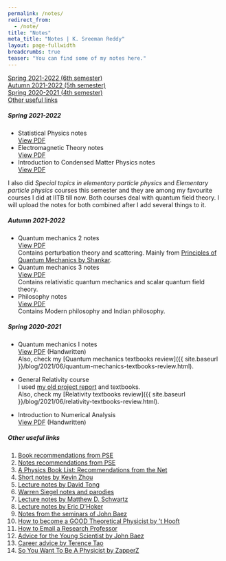 ```yaml
---
permalink: /notes/
redirect_from:
  - /note/
title: "Notes"
meta_title: "Notes | K. Sreeman Reddy"
layout: page-fullwidth
breadcrumbs: true
teaser: "You can find some of my notes here."
---
```

[Spring 2021-2022 (6th semester)](#spring-2021-2022)<br>
[Autumn 2021-2022 (5th semester)](#autumn-2021-2022)<br>
[Spring 2020-2021 (4th semester)](#spring-2020-2021)<br>
[Other useful links](#other-useful-links)

##### Spring 2021-2022
- Statistical Physics notes<br>
<a href='{{ site.baseurl }}/notes/StatPhy.pdf' target="_blank">View PDF</a><br>
- Electromagnetic Theory notes<br>
<a href='{{ site.baseurl }}/notes/EMT.pdf' target="_blank">View PDF</a><br>
- Introduction to Condensed Matter Physics notes<br>
<a href='{{ site.baseurl }}/notes/CondMat.pdf' target="_blank">View PDF</a><br>

I also did *Special topics in elementary particle physics* and *Elementary particle physics* courses this semester and they are among my favourite courses I did at IITB till now. Both courses deal with quantum field theory. I will upload the notes for both combined after I add several things to it.
##### Autumn 2021-2022
- Quantum mechanics 2 notes<br>
<a href='{{ site.baseurl }}/notes/QM2.pdf' target="_blank">View PDF</a><br>
Contains perturbation theory and scattering. Mainly from <a href='https://www.google.co.in/books/edition/Principles_of_Quantum_Mechanics/sDvrBwAAQBAJ?hl=en&gbpv=1&printsec=frontcover' target="_blank">Principles of Quantum Mechanics by Shankar</a>.<br>
- Quantum mechanics 3 notes<br>
<a href='{{ site.baseurl }}/notes/QM3.pdf' target="_blank">View PDF</a><br>
Contains relativistic quantum mechanics and scalar quantum field theory.
- Philosophy notes<br>
<a href='{{ site.baseurl }}/notes/Philosophy.pdf' target="_blank">View PDF</a><br>
Contains Modern philosophy and Indian philosophy.<br>
##### Spring 2020-2021

- Quantum mechanics I notes<br>
<a href='{{ site.baseurl }}/notes/QM1.pdf' target="_blank">View PDF</a> (Handwritten)<br>
Also, check my [Quantum mechanics textbooks review]({{ site.baseurl }}/blog/2021/06/quantum-mechanics-textbooks-review.html).

- General Relativity course<br>
I used <a href='{{ site.baseurl }}/projects/#special-and-general-relativity-april-2020'>my old project report</a> and textbooks.<br>
Also, check my [Relativity textbooks review]({{ site.baseurl }}/blog/2021/06/relativity-textbooks-review.html).

- Introduction to Numerical Analysis<br>
<a href='{{ site.baseurl }}/notes/NA.pdf' target="_blank">View PDF</a> (Handwritten)<br>
##### Other useful links

1) <a href='https://physics.stackexchange.com/questions/12175/book-recommendations' target="_blank">Book recommendations from PSE</a><br>
2) <a href='https://physics.stackexchange.com/questions/101187/best-sets-of-physics-lecture-notes-and-articles' target="_blank">Notes recommendations from PSE</a><br>
3) <a href='https://math.ucr.edu/home/baez/physics/Administrivia/booklist.html' target="_blank">A Physics Book List: Recommendations from the Net
</a><br>
4) <a href='https://knzhou.github.io/#lectures' target="_blank">Short notes by Kevin Zhou</a><br>
5) <a href='http://www.damtp.cam.ac.uk/user/tong/teaching.html' target="_blank">Lecture notes by David Tong</a><br>
6) <a href='http://insti.physics.sunysb.edu/~siegel/' target="_blank">Warren Siegel notes and parodies</a><br>
7) <a href='https://scholar.harvard.edu/schwartz/teaching' target="_blank">Lecture notes by Matthew D. Schwartz </a><br>
8) <a href='https://www.pa.ucla.edu/faculty-websites/dhoker-lecture-notes.html' target="_blank">Lecture notes by Eric D'Hoker</a><br>
9) <a href='https://math.ucr.edu/home/baez/QG.html' target="_blank">Notes from the seminars of John Baez</a><br>
10) <a href='https://webspace.science.uu.nl/~gadda001/goodtheorist/index.html' target="_blank">How to become a
GOOD Theoretical Physicist by ’t Hooft</a><br>
11) <a href='https://ugr.ue.ucsc.edu/email' target="_blank">How to Email a Research Professor</a><br>
12) <a href='https://math.ucr.edu/home/baez/advice.html' target="_blank">Advice for the Young Scientist by John Baez</a><br>
13) <a href='https://terrytao.wordpress.com/career-advice/' target="_blank">Career advice by Terence Tao</a><br>
14) <a href='https://docs.google.com/document/d/1KBovBeg_kl6nAk8fTBYQdHMo8o3o0IgunPE3R7_OEHM/edit' target="_blank">So You Want To Be A Physicist by ZapperZ</a><br>

